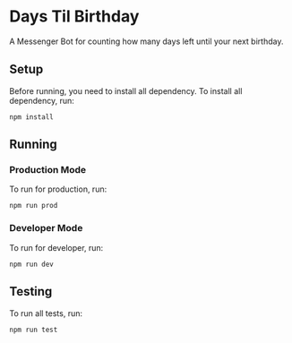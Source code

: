 # Days Til Birthday

A Messenger Bot for counting how many days left until your next birthday.

## Setup

Before running, you need to install all dependency. To install all dependency, run:

```shell script
npm install
```

## Running

### Production Mode

To run for production, run:

```shell script
npm run prod
```

### Developer Mode

To run for developer, run:

```shell script
npm run dev
```

## Testing

To run all tests, run:

```shell script
npm run test
```
